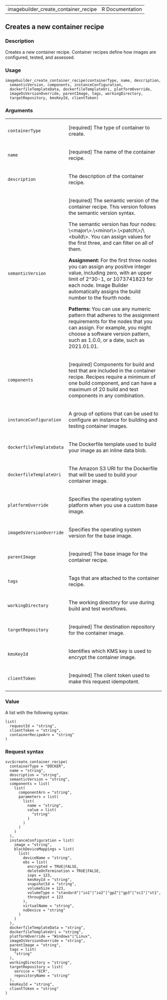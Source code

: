 <table style="width: 100%;">
<tbody>
<tr class="odd">
<td>imagebuilder_create_container_recipe</td>
<td style="text-align: right;">R Documentation</td>
</tr>
</tbody>
</table>

## Creates a new container recipe

### Description

Creates a new container recipe. Container recipes define how images are
configured, tested, and assessed.

### Usage

    imagebuilder_create_container_recipe(containerType, name, description,
      semanticVersion, components, instanceConfiguration,
      dockerfileTemplateData, dockerfileTemplateUri, platformOverride,
      imageOsVersionOverride, parentImage, tags, workingDirectory,
      targetRepository, kmsKeyId, clientToken)

### Arguments

<table>
<colgroup>
<col style="width: 35%" />
<col style="width: 65%" />
</colgroup>
<tbody>
<tr class="odd">
<td><code
id="imagebuilder_create_container_recipe_:_containerType">containerType</code></td>
<td><p>[required] The type of container to create.</p></td>
</tr>
<tr class="even">
<td><code
id="imagebuilder_create_container_recipe_:_name">name</code></td>
<td><p>[required] The name of the container recipe.</p></td>
</tr>
<tr class="odd">
<td><code
id="imagebuilder_create_container_recipe_:_description">description</code></td>
<td><p>The description of the container recipe.</p></td>
</tr>
<tr class="even">
<td><code
id="imagebuilder_create_container_recipe_:_semanticVersion">semanticVersion</code></td>
<td><p>[required] The semantic version of the container recipe. This
version follows the semantic version syntax.</p>
<p>The semantic version has four nodes:
\&lt;major\&gt;.\&lt;minor\&gt;.\&lt;patch\&gt;/\&lt;build\&gt;. You can
assign values for the first three, and can filter on all of them.</p>
<p><strong>Assignment:</strong> For the first three nodes you can assign
any positive integer value, including zero, with an upper limit of
2^30-1, or 1073741823 for each node. Image Builder automatically assigns
the build number to the fourth node.</p>
<p><strong>Patterns:</strong> You can use any numeric pattern that
adheres to the assignment requirements for the nodes that you can
assign. For example, you might choose a software version pattern, such
as 1.0.0, or a date, such as 2021.01.01.</p></td>
</tr>
<tr class="odd">
<td><code
id="imagebuilder_create_container_recipe_:_components">components</code></td>
<td><p>[required] Components for build and test that are included in the
container recipe. Recipes require a minimum of one build component, and
can have a maximum of 20 build and test components in any
combination.</p></td>
</tr>
<tr class="even">
<td><code
id="imagebuilder_create_container_recipe_:_instanceConfiguration">instanceConfiguration</code></td>
<td><p>A group of options that can be used to configure an instance for
building and testing container images.</p></td>
</tr>
<tr class="odd">
<td><code
id="imagebuilder_create_container_recipe_:_dockerfileTemplateData">dockerfileTemplateData</code></td>
<td><p>The Dockerfile template used to build your image as an inline
data blob.</p></td>
</tr>
<tr class="even">
<td><code
id="imagebuilder_create_container_recipe_:_dockerfileTemplateUri">dockerfileTemplateUri</code></td>
<td><p>The Amazon S3 URI for the Dockerfile that will be used to build
your container image.</p></td>
</tr>
<tr class="odd">
<td><code
id="imagebuilder_create_container_recipe_:_platformOverride">platformOverride</code></td>
<td><p>Specifies the operating system platform when you use a custom
base image.</p></td>
</tr>
<tr class="even">
<td><code
id="imagebuilder_create_container_recipe_:_imageOsVersionOverride">imageOsVersionOverride</code></td>
<td><p>Specifies the operating system version for the base
image.</p></td>
</tr>
<tr class="odd">
<td><code
id="imagebuilder_create_container_recipe_:_parentImage">parentImage</code></td>
<td><p>[required] The base image for the container recipe.</p></td>
</tr>
<tr class="even">
<td><code
id="imagebuilder_create_container_recipe_:_tags">tags</code></td>
<td><p>Tags that are attached to the container recipe.</p></td>
</tr>
<tr class="odd">
<td><code
id="imagebuilder_create_container_recipe_:_workingDirectory">workingDirectory</code></td>
<td><p>The working directory for use during build and test
workflows.</p></td>
</tr>
<tr class="even">
<td><code
id="imagebuilder_create_container_recipe_:_targetRepository">targetRepository</code></td>
<td><p>[required] The destination repository for the container
image.</p></td>
</tr>
<tr class="odd">
<td><code
id="imagebuilder_create_container_recipe_:_kmsKeyId">kmsKeyId</code></td>
<td><p>Identifies which KMS key is used to encrypt the container
image.</p></td>
</tr>
<tr class="even">
<td><code
id="imagebuilder_create_container_recipe_:_clientToken">clientToken</code></td>
<td><p>[required] The client token used to make this request
idempotent.</p></td>
</tr>
</tbody>
</table>

### Value

A list with the following syntax:

    list(
      requestId = "string",
      clientToken = "string",
      containerRecipeArn = "string"
    )

### Request syntax

    svc$create_container_recipe(
      containerType = "DOCKER",
      name = "string",
      description = "string",
      semanticVersion = "string",
      components = list(
        list(
          componentArn = "string",
          parameters = list(
            list(
              name = "string",
              value = list(
                "string"
              )
            )
          )
        )
      ),
      instanceConfiguration = list(
        image = "string",
        blockDeviceMappings = list(
          list(
            deviceName = "string",
            ebs = list(
              encrypted = TRUE|FALSE,
              deleteOnTermination = TRUE|FALSE,
              iops = 123,
              kmsKeyId = "string",
              snapshotId = "string",
              volumeSize = 123,
              volumeType = "standard"|"io1"|"io2"|"gp2"|"gp3"|"sc1"|"st1",
              throughput = 123
            ),
            virtualName = "string",
            noDevice = "string"
          )
        )
      ),
      dockerfileTemplateData = "string",
      dockerfileTemplateUri = "string",
      platformOverride = "Windows"|"Linux",
      imageOsVersionOverride = "string",
      parentImage = "string",
      tags = list(
        "string"
      ),
      workingDirectory = "string",
      targetRepository = list(
        service = "ECR",
        repositoryName = "string"
      ),
      kmsKeyId = "string",
      clientToken = "string"
    )
